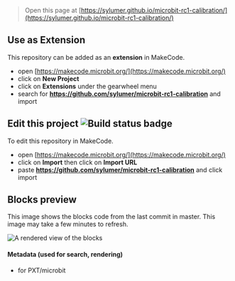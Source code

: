 
> Open this page at [https://sylumer.github.io/microbit-rc1-calibration/](https://sylumer.github.io/microbit-rc1-calibration/)

## Use as Extension

This repository can be added as an **extension** in MakeCode.

* open [https://makecode.microbit.org/](https://makecode.microbit.org/)
* click on **New Project**
* click on **Extensions** under the gearwheel menu
* search for **https://github.com/sylumer/microbit-rc1-calibration** and import

## Edit this project ![Build status badge](https://github.com/sylumer/microbit-rc1-calibration/workflows/MakeCode/badge.svg)

To edit this repository in MakeCode.

* open [https://makecode.microbit.org/](https://makecode.microbit.org/)
* click on **Import** then click on **Import URL**
* paste **https://github.com/sylumer/microbit-rc1-calibration** and click import

## Blocks preview

This image shows the blocks code from the last commit in master.
This image may take a few minutes to refresh.

![A rendered view of the blocks](https://github.com/sylumer/microbit-rc1-calibration/raw/master/.github/makecode/blocks.png)

#### Metadata (used for search, rendering)

* for PXT/microbit
<script src="https://makecode.com/gh-pages-embed.js"></script><script>makeCodeRender("{{ site.makecode.home_url }}", "{{ site.github.owner_name }}/{{ site.github.repository_name }}");</script>
